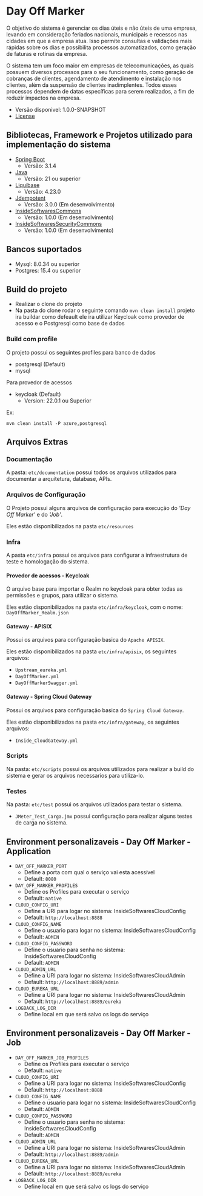 # Day Off Marker

O objetivo do sistema é gerenciar os dias úteis e não úteis de uma empresa, levando em consideração feriados nacionais, municipais e recessos nas cidades em que a empresa atua.
Isso permite consultas e validações mais rápidas sobre os dias e possibilita processos automatizados, como geração de faturas e rotinas da empresa.

O sistema tem um foco maior em empresas de telecomunicações, as quais possuem diversos processos para o seu funcionamento, como geração de cobranças de clientes, agendamento de atendimento e instalação nos clientes, além da suspensão de clientes inadimplentes.
Todos esses processos dependem de datas específicas para serem realizados, a fim de reduzir impactos na empresa.

* Versão disponivel: 1.0.0-SNAPSHOT
* [License](LICENSE.MD)

## Bibliotecas, Framework e Projetos utilizado para implementação do sistema
* [Spring Boot](https://spring.io/projects/spring-boot)
  * Versão: 3.1.4
* [Java](https://www.java.com/pt-BR/)
  * Versão: 21 ou superior
* [Liquibase](https://www.liquibase.org/)
  * Versão: 4.23.0
* [Jdempotent](https://github.com/Trendyol/Jdempotent)
  * Versão: 3.0.0 (Em desenvolvimento)
* [InsideSoftwaresCommons](https://github.com/InsideSoftwares/InsideSoftwaresCommons)
  * Versão: 1.0.0 (Em desenvolvimento)
* [InsideSoftwaresSecurityCommons](https://github.com/InsideSoftwares/InsideSoftwaresSecurityCommons)
  * Versão: 1.0.0 (Em desenvolvimento)

## Bancos suportados

* Mysql: 8.0.34 ou superior
* Postgres: 15.4 ou superior

## Build do projeto

* Realizar o clone do projeto
* Na pasta do clone rodar o seguinte comando ``` mvn clean install ``` projeto ira buildar como defeault ele ira utilizar
  Keycloak como provedor de acesso e o Postgresql como base de dados

### Build com profile

O projeto possui os seguintes profiles para banco de dados
* postgresql (Default)
* mysql

Para provedor de acessos
* keycloak (Default)
  * Version: 22.0.1 ou Superior

Ex:

``` mvn clean install -P azure,postgresql ```

## Arquivos Extras

### Documentação
A pasta: `etc/documentation` possui todos os arquivos utilizados para documentar a arquitetura, database,
APIs.

### Arquivos de Configuração
O Projeto possui alguns arquivos de configuração para execução do *'Day Off Marker'* e do *'Job'*.

Eles estão disponibilizados na pasta ``etc/resources``

### Infra

A pasta ``etc/infra`` possui os arquivos para configurar a infraestrutura de teste e homologação do sistema.

#### Provedor de acessos - Keycloak
O arquivo base para importar o Realm no keycloak para obter todas as permissões e grupos, para utilizar o sistema.

Eles estão disponibilizados na pasta ``etc/infra/keycloak``, com o nome: ``DayOffMarker_Realm.json``

#### Gateway - APISIX
Possui os arquivos para configuração basica do ``Apache APISIX``.

Eles estão disponibilizados na pasta ``etc/infra/apisix``, os seguintes arquivos:
* ``Upstream_eureka.yml``
* ``DayOffMarker.yml``
* ``DayOffMarkerSwagger.yml``

#### Gateway - Spring Cloud Gateway
Possui os arquivos para configuração basica do ``Spring Cloud Gateway``.

Eles estão disponibilizados na pasta ``etc/infra/gateway``, os seguintes arquivos:
* ``Inside_CloudGateway.yml``

### Scripts

Na pasta: ``etc/scripts`` possui os arquivos utilizados para realizar a build do sistema e gerar os arquivos necessarios
para utiliza-lo.

### Testes
Na pasta: ``etc/test`` possui os arquivos utilizados para testar o sistema.
* ``JMeter_Test_Carga.jmx`` possui configuração para realizar alguns testes de carga no sistema.

## Environment personalizaveis - Day Off Marker - Application

* `DAY_OFF_MARKER_PORT`
    * Define a porta com qual o serviço vai esta acessível
    * Default: `8080`
* `DAY_OFF_MARKER_PROFILES`
    * Define os Profiles para executar o serviço
    * Default: `native`
* `CLOUD_CONFIG_URI`
    * Define a URI para logar no sistema: InsideSoftwaresCloudConfig
    * Default: `http://localhost:8888`
* `CLOUD_CONFIG_NAME`
    * Define o usuario para logar no sistema: InsideSoftwaresCloudConfig
    * Default: `ADMIN`
* `CLOUD_CONFIG_PASSWORD`
    * Define o usuario para senha no sistema: InsideSoftwaresCloudConfig
    * Default: `ADMIN`
* `CLOUD_ADMIN_URL`
    * Define a URI para logar no sistema: InsideSoftwaresCloudAdmin
    * Default: `http://localhost:8889/admin`
* `CLOUD_EUREKA_URL`
    * Define a URI para logar no sistema: InsideSoftwaresCloudAdmin
    * Default: `http://localhost:8889/eureka`
* `LOGBACK_LOG_DIR`
    * Define local em que será salvo os logs do serviço

## Environment personalizaveis - Day Off Marker - Job

* `DAY_OFF_MARKER_JOB_PROFILES`
    * Define os Profiles para executar o serviço
    * Default: `native`
* `CLOUD_CONFIG_URI`
    * Define a URI para logar no sistema: InsideSoftwaresCloudConfig
    * Default: `http://localhost:8888`
* `CLOUD_CONFIG_NAME`
    * Define o usuario para logar no sistema: InsideSoftwaresCloudConfig
    * Default: `ADMIN`
* `CLOUD_CONFIG_PASSWORD`
    * Define o usuario para senha no sistema: InsideSoftwaresCloudConfig
    * Default: `ADMIN`
* `CLOUD_ADMIN_URL`
    * Define a URI para logar no sistema: InsideSoftwaresCloudAdmin
    * Default: `http://localhost:8889/admin`
* `CLOUD_EUREKA_URL`
    * Define a URI para logar no sistema: InsideSoftwaresCloudAdmin
    * Default: `http://localhost:8889/eureka`
* `LOGBACK_LOG_DIR`
    * Define local em que será salvo os logs do serviço
